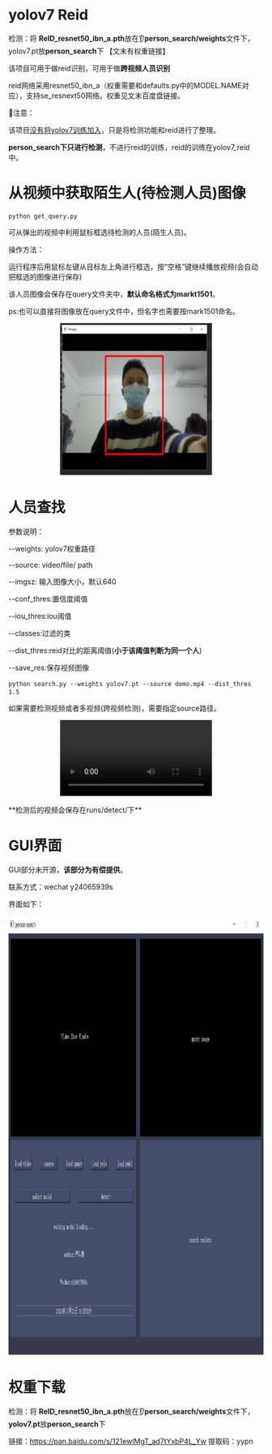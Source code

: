 # yolov7 Reid

检测：将  **ReID_resnet50_ibn_a.pth**放在:ear:**person_search/weights**文件下，yolov7.pt放**person_search**下 【文末有权重链接】

该项目可用于做reid识别，可用于做**跨视频人员识别**

reid网络采用resnet50_ibn_a（权重需要和defaults.py中的MODEL.NAME对应），支持se_resnext50网络。权重见文末百度盘链接。

:electric_plug:注意：

该项目<u>没有将yolov7训练加入</u>，只是将检测功能和reid进行了整理。

**person_search下只进行检测**，不进行reid的训练，reid的训练在yolov7_reid中。

# 从视频中获取陌生人(待检测人员)图像

```shell
python get_query.py
```

可从弹出的视频中利用鼠标框选待检测的人员(陌生人员)。

操作方法：

​		运行程序后用鼠标左键从目标左上角进行框选，按“空格”键继续播放视频(会自动把框选的图像进行保存)

该人员图像会保存在query文件夹中，**默认命名格式为markt1501**。

ps:也可以直接将图像放在query文件中，但名字也需要按mark1501命名。

<p align="center">
  <img src="get_query_images.png" width="300" height="300"/>
</p>

# 人员查找

参数说明：

--weights: yolov7权重路径

--source: video/file/ path

--imgsz: 输入图像大小，默认640

--conf_thres:置信度阈值

--iou_thres:iou阈值

--classes:过滤的类

--dist_thres:reid对比的距离阈值(**小于该阈值判断为同一个人**)

--save_res:保存视频图像

```shell
python search.py --weights yolov7.pt --source demo.mp4 --dist_thres 1.5
```

如果需要检测视频或者多视频(跨视频检测)，需要指定source路径。

<p align="center">
    <video src="0.mp4"></video>
</p>
**检测后的视频会保存在runs/detect/下**

# GUI界面

GUI部分未开源，**该部分为有偿提供**。

联系方式：wechat  y24065939s

界面如下：

<p align="center">
  <img src="GUI.jpg" width="1200" height="867"/>
</p>



# 权重下载

检测：将  **ReID_resnet50_ibn_a.pth**放在:ear:**person_search/weights**文件下，**yolov7.pt**放**person_search**下 

链接：https://pan.baidu.com/s/121ewlMgT_ad7tYxbP4L_Yw 
提取码：yypn 
